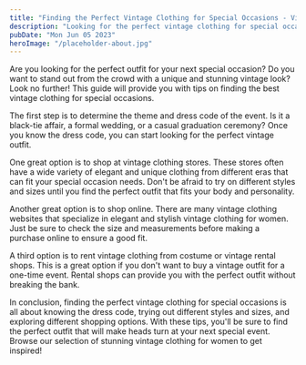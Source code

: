 ```yaml
---
title: "Finding the Perfect Vintage Clothing for Special Occasions - Vintage Clothing for Women"
description: "Looking for the perfect vintage clothing for special occasions? Discover tips on finding the best vintage outfits for weddings, graduations, and more! Explore unique and stunning vintage clothing for women."
pubDate: "Mon Jun 05 2023"
heroImage: "/placeholder-about.jpg"
---
```


Are you looking for the perfect outfit for your next special occasion? Do you want to stand out from the crowd with a unique and stunning vintage look? Look no further! This guide will provide you with tips on finding the best vintage clothing for special occasions. 

The first step is to determine the theme and dress code of the event. Is it a black-tie affair, a formal wedding, or a casual graduation ceremony? Once you know the dress code, you can start looking for the perfect vintage outfit. 

One great option is to shop at vintage clothing stores. These stores often have a wide variety of elegant and unique clothing from different eras that can fit your special occasion needs. Don&#39;t be afraid to try on different styles and sizes until you find the perfect outfit that fits your body and personality. 

Another great option is to shop online. There are many vintage clothing websites that specialize in elegant and stylish vintage clothing for women. Just be sure to check the size and measurements before making a purchase online to ensure a good fit. 

A third option is to rent vintage clothing from costume or vintage rental shops. This is a great option if you don&#39;t want to buy a vintage outfit for a one-time event. Rental shops can provide you with the perfect outfit without breaking the bank. 

In conclusion, finding the perfect vintage clothing for special occasions is all about knowing the dress code, trying out different styles and sizes, and exploring different shopping options. With these tips, you&#39;ll be sure to find the perfect outfit that will make heads turn at your next special event. Browse our selection of stunning vintage clothing for women to get inspired!